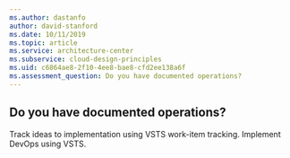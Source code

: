 ```yaml
---
ms.author: dastanfo
author: david-stanford
ms.date: 10/11/2019
ms.topic: article
ms.service: architecture-center
ms.subservice: cloud-design-principles
ms.uid: c6864ae8-2f10-4ee8-bae8-cfd2ee138a6f
ms.assessment_question: Do you have documented operations?
---
```

## Do you have documented operations?


Track ideas to implementation using VSTS work-item tracking. Implement DevOps using VSTS.